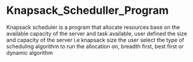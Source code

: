 # Knapsack_Scheduller_Program
Knapsack scheduler is a program that allocate resources base on the available capacity of the server and task available, user defined the size and capacity of the server i.e knapsack size 
the user select the type of scheduling algorithm to run the allocation on, breadth first, best first or dynamic algorithm
